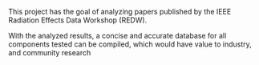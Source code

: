 This project has the goal of analyzing papers published by the IEEE Radiation Effects Data Workshop (REDW).

With the analyzed results, a concise and accurate database for all components tested can be compiled, 
which would have value to industry, and community research 
